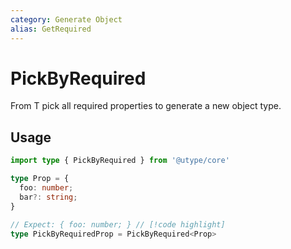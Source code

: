 ```yaml
---
category: Generate Object
alias: GetRequired
---
```


# PickByRequired

<TypeInfo category="Generate Object" :alias="['GetRequired']" />

From T pick all required properties to generate a new object type.

## Usage

```ts
import type { PickByRequired } from '@utype/core'

type Prop = {
  foo: number;
  bar?: string;
}

// Expect: { foo: number; } // [!code highlight]
type PickByRequiredProp = PickByRequired<Prop>
```

